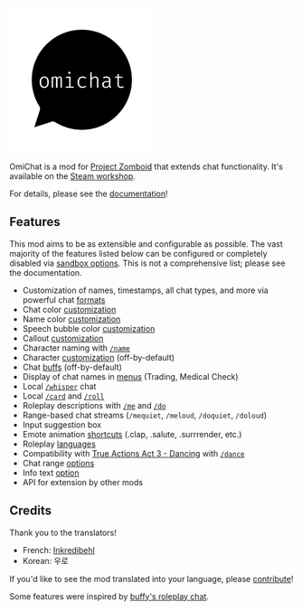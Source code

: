 <!-- ANCHOR: intro -->

<a href="https://github.com/omarkmu/pz-omichat">
<img src="./images/icon.png" width=256 height=256 />
</a>

OmiChat is a mod for [Project Zomboid](https://projectzomboid.com) that extends chat functionality.
It's available on the [Steam workshop](https://steamcommunity.com/sharedfiles/filedetails/?id=3178882070).

<!-- ANCHOR_END: intro -->

For details, please see the [documentation](https://omarkmu.github.io/pz-omichat)!

<!-- ANCHOR: content -->

## Features

This mod aims to be as extensible and configurable as possible.
The vast majority of the features listed below can be configured or completely disabled via [sandbox options](https://omarkmu.github.io/pz-omichat/sandbox-options).
This is not a comprehensive list; please see the documentation.

- Customization of names, timestamps, all chat types, and more via powerful chat [formats](https://omarkmu.github.io/pz-omichat/format-strings)
- Chat color [customization](https://omarkmu.github.io/pz-omichat/user-guide/chat-settings.html#color-customization)
- Name color [customization](https://omarkmu.github.io/pz-omichat/sandbox-options/basic-features.html#enablesetnamecolor)
- Speech bubble color [customization](https://omarkmu.github.io/pz-omichat/sandbox-options/basic-features.html#enablesetspeechcolor)
- Callout [customization](https://omarkmu.github.io/pz-omichat/user-guide/chat-settings.html#callout-customization)
- Character naming with [`/name`](https://omarkmu.github.io/pz-omichat/sandbox-options/basic-features.html#enablesetname)
- Character [customization](https://omarkmu.github.io/pz-omichat/sandbox-options/basic-features.html#enablecharactercustomization) (off-by-default)
- Chat [buffs](https://omarkmu.github.io/pz-omichat/sandbox-options/filters-predicates.html#predicateapplybuff) (off-by-default)
- Display of chat names in [menus](https://omarkmu.github.io/pz-omichat/sandbox-options/component-formats.html#formatmenuname) (Trading, Medical Check)
- Local [`/whisper`](https://omarkmu.github.io/pz-omichat/sandbox-options/chat-formats.html#chatformatwhisper) chat
- Local [`/card`](https://omarkmu.github.io/pz-omichat/sandbox-options/chat-formats.html#chatformatcard) and [`/roll`](https://omarkmu.github.io/pz-omichat/sandbox-options/chat-formats.html#chatformatroll)
- Roleplay descriptions with [`/me`](https://omarkmu.github.io/pz-omichat/sandbox-options/chat-formats.html#chatformatme) and [`/do`](https://omarkmu.github.io/pz-omichat/sandbox-options/chat-formats.html#chatformatdo)
- Range-based chat streams (`/mequiet`, `/meloud`, `/doquiet`, `/doloud`)
- Input suggestion box
- Emote animation [shortcuts](https://omarkmu.github.io/pz-omichat/user-guide/emote-shortcuts.html) (.clap, .salute, .surrrender, etc.)
- Roleplay [languages](https://omarkmu.github.io/pz-omichat/sandbox-options/languages.html)
- Compatibility with [True Actions Act 3 - Dancing](https://steamcommunity.com/sharedfiles/filedetails/?id=2648779556) with [`/dance`](https://omarkmu.github.io/pz-omichat/sandbox-options/compatibility-features.html#enablecompattad)
- Chat range [options](https://omarkmu.github.io/pz-omichat/sandbox-options/ranges.html)
- Info text [option](https://omarkmu.github.io/pz-omichat/sandbox-options/component-formats.html#formatinfo)
- API for extension by other mods

## Credits

Thank you to the translators!
- French: [Inkredibehl](https://github.com/Inkredibehl)
- Korean: 우로

If you'd like to see the mod translated into your language, please [contribute](https://github.com/omarkmu/pz-omichat/blob/main/.github/CONTRIBUTING.md)!

Some features were inspired by [buffy's roleplay chat](https://steamcommunity.com/sharedfiles/filedetails/?id=2688851521).  

<!-- ANCHOR_END: content -->

